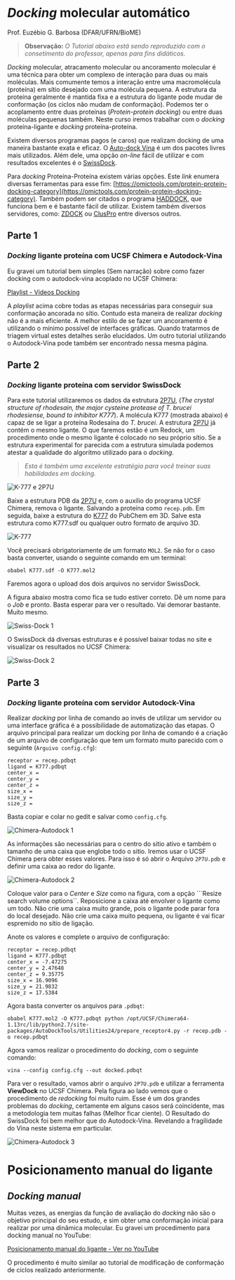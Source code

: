 # *Docking* molecular automático

Prof. Euzébio G. Barbosa (DFAR/UFRN/BioME)

> **Observação:** *O Tutorial abaixo está sendo reproduzido com o consetimento do professor, apenas para fins didáticos.*

*Docking* molecular, atracamento molecular ou ancoramento molecular é uma técnica para obter um complexo de interação para duas ou mais moléculas. Mais comumente temos a interação entre uma macromolécula (proteína) em sítio desejado com uma molécula pequena. A estrutura da proteína geralmente é mantida fixa e a estrutura do ligante pode mudar de conformação (os ciclos não mudam de conformação). Podemos ter o acoplamento entre duas proteínas (*Protein-protein docking*) ou entre duas moléculas pequenas também. Neste curso iremos trabalhar com o *docking* proteína-ligante e *docking* proteína-proteína.

Existem diversos programas pagos (e caros) que realizam docking de uma maneira bastante exata e eficaz. O [Auto-dock Vina](http://vina.scripps.edu/) é um dos pacotes livres mais utilizados. Além dele, uma opção *on-line* fácil de utilizar e com resultados excelentes é o [SwissDock](http://www.swissdock.ch/).

Para *docking* Proteína-Proteína existem várias opções. Este *link* enumera diversas ferramentas para esse fim: [https://omictools.com/protein-protein-docking-category](https://omictools.com/protein-protein-docking-category). Também podem ser citados o programa [HADDOCK](http://www.bonvinlab.org/software/haddock2.2/), que funciona bem e é bastante fácil de utilizar. Existem também diversos servidores, como: [ZDOCK](http://zdock.umassmed.edu/) ou [ClusPro](https://cluspro.bu.edu/login.php) entre diversos outros.

## Parte 1 
### *Docking* ligante proteína com UCSF Chimera e Autodock-Vina

Eu gravei um tutorial bem simples (Sem narração) sobre como fazer docking com o autodock-vina acoplado no UCSF Chimera:

[Playlist - Vídeos Docking](https://www.youtube.com/watch?v=KwdxdfzJiws&list=PLRLpdK3kOpA_LwOjXrHiz5dhO5Stk9Fsh) 

A *playlist* acima cobre todas as etapas necessárias para conseguir sua conformação ancorada no sítio. Contudo esta maneira de realizar *docking* não é a mais eficiente. A melhor estilo de se fazer um ancoramento é utilizando o mínimo possível de interfaces gráficas. Quando tratarmos de triagem virtual estes detalhes serão elucidados. Um outro tutorial utilizando o Autodock-Vina pode também ser encontrado nessa mesma página.

## Parte 2

### *Docking* ligante proteína com servidor SwissDock

Para este tutorial utilizaremos os dados da estrutura [2P7U](https://www.rcsb.org/structure/2P7U), (*The crystal structure of rhodesain, the major cysteine protease of T. brucei rhodesiense, bound to inhibitor K777*). A molécula K777 (mostrada abaixo) é capaz de se ligar a proteína Rodesaína do *T. brucei*. A estrutura [2P7U](https://www.rcsb.org/structure/2P7U) já contém o mesmo ligante. O que faremos estão é um Redock, um procedimento onde o mesmo ligante é colocado no seu próprio sítio. Se a estrutura experimental for parecida com a estrutura simulada podemos atestar a qualidade do algoritmo utilizado para o *docking*.

>*Esta é também uma excelente estratégia para você treinar suas habilidades em docking.*

![K-777 e 2P7U](str18-fig1.png)

Baixe a estrutura PDB da [2P7U](http://www.rcsb.org/structure/2P7U) e, com o auxílio do programa UCSF Chimera, remova o ligante. Salvando a proteína como ```recep.pdb```. Em seguida, baixe a estrutura do [K777](https://pubchem.ncbi.nlm.nih.gov/compound/9851116#section=2D-Structure) do PubChem em 3D. Salve esta estrutura como K777.sdf ou qualquer outro formato de arquivo 3D.

![K-777](str18-fig2.png)

Você precisará obrigatoriamente de um formato ```MOL2```. Se não for o caso basta converter, usando o seguinte comando em um terminal:

```shell
obabel K777.sdf -O K777.mol2
```

Faremos agora o upload dos dois arquivos no servidor SwissDock.

A figura abaixo mostra como fica se tudo estiver correto. Dê um nome para o *Job* e pronto. Basta esperar para ver o resultado. Vai demorar bastante. Muito mesmo.

![Swiss-Dock 1](str18-fig3.png)

O SwissDock dá diversas estruturas e é possível baixar todas no site e visualizar os resultados no UCSF Chimera:

![Swiss-Dock 2](str18-fig4.png)

## Parte 3 
### *Docking* ligante proteína com servidor Autodock-Vina

Realizar *docking* por linha de comando ao invés de utilizar um servidor ou uma interface gráfica é a possibilidade de automatização das etapas. O arquivo principal para realizar um docking por linha de comando é a criação de um arquivo de configuração que tem um formato muito parecido com o seguinte (```Arguivo config.cfg```):

```text
receptor = recep.pdbqt
ligand = K777.pdbqt
center_x =
center_y =
center_z =
size_x =
size_y =
size_z =
```

Basta copiar e colar no gedit e salvar como ```config.cfg```.

![Chimera-Autodock 1](str18-fig5.png)
 
As informações são necessárias para o centro do sítio ativo e também o tamanho de uma caixa que englobe todo o sitio. Iremos usar o UCSF Chimera pera obter esses valores. Para isso é só abrir o Arquivo ```2P7U.pdb``` e definir uma caixa ao redor do ligante.

![Chimera-Autodock 2](hstr18-fig6.png)

Coloque valor para o *Center* e *Size* como na figura, com a opção ```Resize search volume options``. Reposicione a caixa até envolver o ligante como um todo. Não crie uma caixa muito grande, pois o ligante pode parar fora do local desejado. Não crie uma caixa muito pequena, ou ligante é vai ficar espremido no sítio de ligação.

Anote os valores e complete o arquivo de configuração:

```
receptor = recep.pdbqt
ligand = K777.pdbqt
center_x = -7.47275
center_y = 2.47648
center_z = 9.35775
size_x = 16.9096
size_y = 21.9832
size_z = 17.5384
```

Agora basta converter os arquivos para ```.pdbqt```:

```
obabel K777.mol2 -O K777.pdbqt python /opt/UCSF/Chimera64-1.13rc/lib/python2.7/site-packages/AutoDockTools/Utilities24/prepare_receptor4.py -r recep.pdb -o recep.pdbqt
```

Agora vamos realizar o procedimento do *docking*, com o seguinte comando:

```
vina --config config.cfg --out docked.pdbqt
```

Para ver o resultado, vamos abrir o arquivo ```2P7U.pdb``` e utilizar a ferramenta **ViewDock** no UCSF Chimera. Pela figura ao lado vemos que o procedimento de *redocking* foi muito ruim. Esse é um dos grandes problemas do *docking*, certamente em alguns casos será coincidente, mas a metodologia tem muitas falhas (Melhor ficar ciente). O Resultado do SwissDock foi bem melhor que do Autodock-Vina. Revelando a fragilidade do Vina neste sistema em particular.

![Chimera-Autodock 3](str18-fig7.png)

# Posicionamento manual do ligante

## *Docking manual*

Muitas vezes, as energias da função de avaliação do *docking* não são o objetivo principal do seu estudo, e sim obter uma conformação inicial para realizar por uma dinâmica molecular. Eu gravei um procedimento para docking manual no YouTube:

[Posicionamento manual do ligante - Ver no YouTube](https://www.youtube.com/watch?v=15trTt7Svbg&index=8&list=PLRLpdK3kOpA_LwOjXrHiz5dhO5Stk9Fsh)

O procedimento é muito similar ao tutorial de modificação de conformação de ciclos realizado anteriormente.